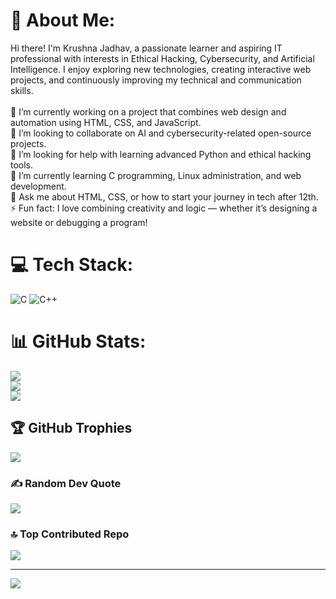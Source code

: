 # 💫 About Me:
Hi there! I'm Krushna Jadhav, a passionate learner and aspiring IT professional with interests in Ethical Hacking, Cybersecurity, and Artificial Intelligence. I enjoy exploring new technologies, creating interactive web projects, and continuously improving my technical and communication skills.<br><br>🔭 I’m currently working on a project that combines web design and automation using HTML, CSS, and JavaScript.<br>👯 I’m looking to collaborate on AI and cybersecurity-related open-source projects.<br>🤝 I’m looking for help with learning advanced Python and ethical hacking tools.<br>🌱 I’m currently learning C programming, Linux administration, and web development.<br>💬 Ask me about HTML, CSS, or how to start your journey in tech after 12th.<br>⚡ Fun fact: I love combining creativity and logic — whether it’s designing a website or debugging a program!


# 💻 Tech Stack:
![C](https://img.shields.io/badge/c-%2300599C.svg?style=for-the-badge&logo=c&logoColor=white) ![C++](https://img.shields.io/badge/c++-%2300599C.svg?style=for-the-badge&logo=c%2B%2B&logoColor=white)
# 📊 GitHub Stats:
![](https://github-readme-stats.vercel.app/api?username=krushnajadhav081&theme=dark&hide_border=false&include_all_commits=true&count_private=true)<br/>
![](https://nirzak-streak-stats.vercel.app/?user=krushnajadhav081&theme=dark&hide_border=false)<br/>
![](https://github-readme-stats.vercel.app/api/top-langs/?username=krushnajadhav081&theme=dark&hide_border=false&include_all_commits=true&count_private=true&layout=compact)

## 🏆 GitHub Trophies
![](https://github-profile-trophy.vercel.app/?username=krushnajadhav081&theme=radical&no-frame=false&no-bg=false&margin-w=4)

### ✍️ Random Dev Quote
![](https://quotes-github-readme.vercel.app/api?type=vetical&theme=radical)

### 🔝 Top Contributed Repo
![](https://github-contributor-stats.vercel.app/api?username=krushnajadhav081&limit=5&theme=dark&combine_all_yearly_contributions=true)

---
[![](https://visitcount.itsvg.in/api?id=krushnajadhav081&icon=0&color=3)](https://visitcount.itsvg.in)

<!-- Proudly created with GPRM ( https://gprm.itsvg.in ) -->
